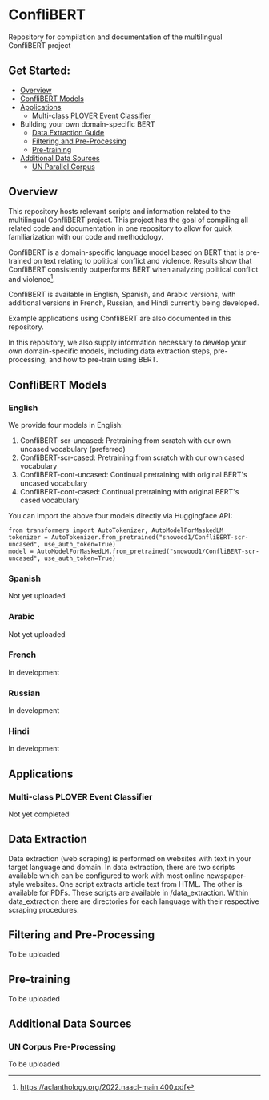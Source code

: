 # ConfliBERT
Repository for compilation and documentation of the multilingual ConfliBERT project

## Get Started:
* [Overview](#overview)
* [ConfliBERT Models](#conflibert-models)
* [Applications](#applications)
    * [Multi-class PLOVER Event Classifier](#multi-class-plover-event-classifier)
* Building your own domain-specific BERT
    * [Data Extraction Guide](#data-extraction)
    * [Filtering and Pre-Processing](#filtering-and-pre-processing)
    * [Pre-training](#pre-training)
* [Additional Data Sources](#additional-data-sources)
    * [UN Parallel Corpus](#un-corpus-pre-processing)

## Overview

This repository hosts relevant scripts and information related to the multilingual ConfliBERT project. This project has the goal of compiling all related code and documentation in one repository to allow for quick familiarization with our code and methodology.

ConfliBERT is a domain-specific language model based on BERT that is pre-trained on text relating to political conflict and violence. Results show that ConfliBERT consistently outperforms BERT when analyzing political conflict and violence[^1].

ConfliBERT is available in English, Spanish, and Arabic versions, with additional versions in French, Russian, and Hindi currently being developed.

Example applications using ConfliBERT are also documented in this repository. 

In this repository, we also supply information necessary to develop your own domain-specific models, including data extraction steps, pre-processing, and how to pre-train using BERT.

[^1]: https://aclanthology.org/2022.naacl-main.400.pdf

## ConfliBERT Models

### English

We provide four models in English:
1. ConfliBERT-scr-uncased:      Pretraining from scratch with our own uncased vocabulary (preferred)
2. ConfliBERT-scr-cased:      Pretraining from scratch with our own cased vocabulary
3. ConfliBERT-cont-uncased:      Continual pretraining with original BERT's uncased vocabulary
4. ConfliBERT-cont-cased:      Continual pretraining with original BERT's cased vocabulary

You can import the above four models directly via Huggingface API:

```
from transformers import AutoTokenizer, AutoModelForMaskedLM
tokenizer = AutoTokenizer.from_pretrained("snowood1/ConfliBERT-scr-uncased", use_auth_token=True)
model = AutoModelForMaskedLM.from_pretrained("snowood1/ConfliBERT-scr-uncased", use_auth_token=True)
```

### Spanish

Not yet uploaded

### Arabic

Not yet uploaded

### French

In development

### Russian

In development

### Hindi

In development

## Applications

### Multi-class PLOVER Event Classifier

Not yet completed

## Data Extraction

Data extraction (web scraping) is performed on websites with text in your target language and domain. In data extraction, there are two scripts available which can be configured to work with most online newspaper-style websites. One script extracts article text from HTML. The other is available for PDFs. These scripts are available in /data_extraction. Within data_extraction there are directories for each language with their respective scraping procedures.

## Filtering and Pre-Processing

To be uploaded

## Pre-training

To be uploaded

## Additional Data Sources

### UN Corpus Pre-Processing

To be uploaded